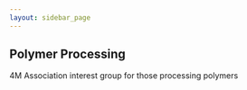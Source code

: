 ```yaml
---
layout: sidebar_page
---
```


## Polymer Processing 

4M Association interest group for those processing polymers 